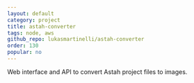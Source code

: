 ```yaml
---
layout: default
category: project
title: astah-converter
tags: node, aws
github_repo: lukasmartinelli/astah-converter
order: 130
popular: no
---
```


Web interface and API to convert Astah project files to images.
